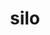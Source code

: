 ---
category: 4-letters
denotation: null
name: silo
reference_link: https://www.etymonline.com/word/silo
root_language: null
root_name: null
title: silo
type: free
word_sums:
- respelling: silo
  sum: 'Silo + '
---